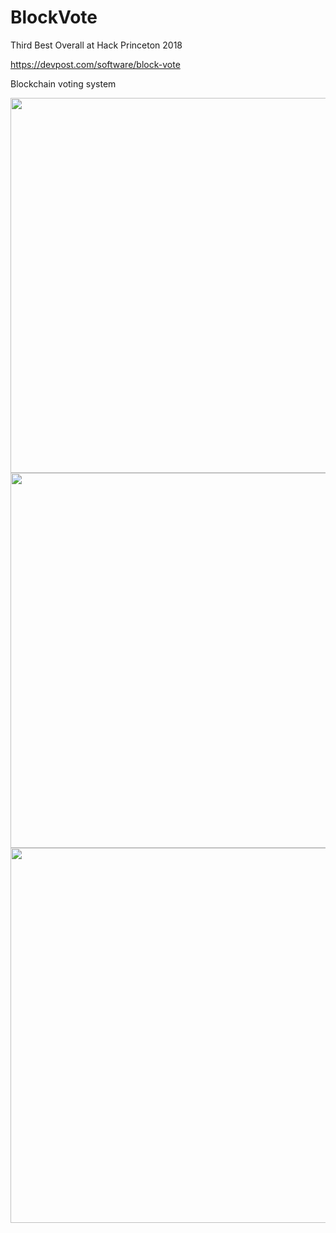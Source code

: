 # BlockVote
Third Best Overall at Hack Princeton 2018

https://devpost.com/software/block-vote

Blockchain voting system


<p float="left" align="center">
    <img src="/Screenshots/Screenshot1.jpg" width="600"/>
    <img src="/Screenshots/Screenshot2.jpg" width="600"/>
    <img src="/Screenshots/Screenshot3.jpg" width="600"/>
</p>
